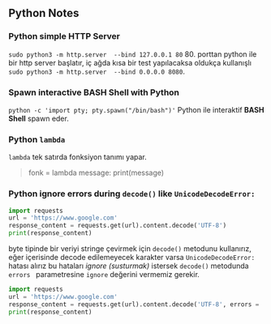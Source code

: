 ## Python Notes

### Python simple HTTP Server

`sudo python3 -m http.server  --bind 127.0.0.1 80` 80. porttan python ile bir http server başlatır, iç ağda 
kısa bir test yapılacaksa oldukça kullanışlı `sudo python3 -m http.server  --bind 0.0.0.0 8080`.

### Spawn interactive BASH Shell with Python

`python -c 'import pty; pty.spawn("/bin/bash")'` Python ile interaktif **BASH Shell** spawn eder.

### Python `lambda`

`lambda` tek satırda fonksiyon tanımı yapar.

> fonk = lambda message: print(message)

### Python ignore errors during `decode()` like `UnicodeDecodeError:`

```python
import requests
url = 'https://www.google.com'
response_content = requests.get(url).content.decode('UTF-8')
print(response_content)
```

byte tipinde bir veriyi stringe çevirmek için `decode()` metodunu kullanırız, eğer içerisinde decode edilemeyecek karakter varsa `UnicodeDecodeError:` hatası alırız bu hataları *ignore (susturmak)* istersek `decode()` metodunda `errors ` parametresine `ignore` değerini vermemiz gerekir.

```python
import requests
url = 'https://www.google.com'
response_content = requests.get(url).content.decode('UTF-8', errors = 'ignore')
print(response_content)
```

